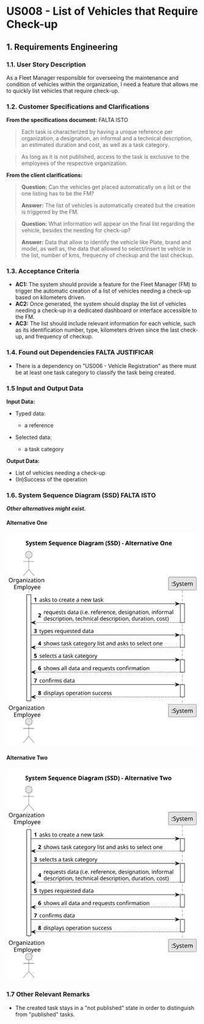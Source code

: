 # US008 - List of Vehicles that Require Check-up 


## 1. Requirements Engineering

### 1.1. User Story Description

As a Fleet Manager responsible for overseeing the maintenance and condition of
vehicles within the organization, I need a feature that allows me to quickly list
vehicles that require check-up.

### 1.2. Customer Specifications and Clarifications 

**From the specifications document:** FALTA ISTO

>	Each task is characterized by having a unique reference per organization, a designation, an informal and a technical description, an estimated duration and cost, as well as a task category.

>	As long as it is not published, access to the task is exclusive to the employees of the respective organization. 
 
**From the client clarifications:**

> **Question:** Can the vehicles get placed automatically on a list or the one listing has to be the FM?
>
> **Answer:** The list of vehicles is automatically created but the creation is triggered by the FM.

> **Question:** What information will appear on the final list regarding the vehicle, besides the needing for check-up?
>
> **Answer:** Data that allow to identify the vehicle like Plate, brand and model, as well as, the data that allowed to select/insert te vehicle in the list, number of kms, frequecny of checkup and the last checkup.

### 1.3. Acceptance Criteria

* **AC1:** The system should provide a feature for the Fleet Manager (FM) to trigger the automatic creation of a list of vehicles needing a check-up based on kilometers driven.
* **AC2:** Once generated, the system should display the list of vehicles needing a check-up in a dedicated dashboard or interface accessible to the FM.
* **AC3:** The list should include relevant information for each vehicle, such as its identification number, type, kilometers driven since the last check-up, and frequency of checkup.

### 1.4. Found out Dependencies FALTA JUSTIFICAR

* There is a dependency on "US006 - Vehicle Registration" as there must be at least one task category to classify the task being created.

### 1.5 Input and Output Data

**Input Data:**

* Typed data:
    * a reference

* Selected data:
    * a task category 

**Output Data:**

* List of vehicles needing a check-up
* (In)Success of the operation

### 1.6. System Sequence Diagram (SSD) FALTA ISTO

**_Other alternatives might exist._**

#### Alternative One

![System Sequence Diagram - Alternative One](svg/us006-system-sequence-diagram-alternative-one.svg)

#### Alternative Two

![System Sequence Diagram - Alternative Two](svg/us006-system-sequence-diagram-alternative-two.svg)

### 1.7 Other Relevant Remarks

* The created task stays in a "not published" state in order to distinguish from "published" tasks.